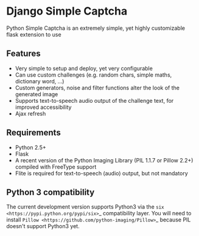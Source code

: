# Django Simple Captcha

Python Simple Captcha is an extremely simple, yet highly customizable flask extension to use

## Features

* Very simple to setup and deploy, yet very configurable
* Can use custom challenges (e.g. random chars, simple maths, dictionary word, ...)
* Custom generators, noise and filter functions alter the look of the generated image
* Supports text-to-speech audio output of the challenge text, for improved accessibility
* Ajax refresh

## Requirements

* Python 2.5+
* Flask
* A recent version of the Python Imaging Library (PIL 1.1.7 or Pillow 2.2+) compiled with FreeType support
* Flite is required for text-to-speech (audio) output, but not mandatory

## Python 3 compatibility

The current development version supports Python3 via the `six <https://pypi.python.org/pypi/six>`_ compatibility layer.
You will need to install `Pillow <https://github.com/python-imaging/Pillow>`_ because PIL doesn't support Python3 yet.

